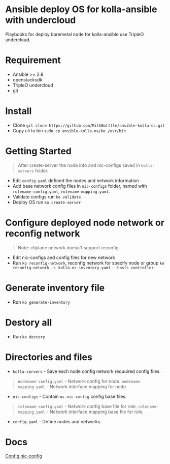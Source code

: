 # Ansible deploy OS for kolla-ansible with undercloud
Playbooks for deploy baremetal node for kolla-ansible use TripleO
undercloud.

# Requirement
* Ansible >= 2.8
* openstacksdk
* TripleO undercloud
* git

# Install
* Clone `git clone https://github.com/MilkBotttle/ansible-kolla-os.git`
* Copy cli to bin `sudo cp ansible-kolla-os/ko /usr/bin`

# Getting Started
> After create-server the node info and nic-configs saved in
> `kolla-servers` folder.
* Edit `config.yaml` defined the nodes and network information
* Add base network config files in `nic-configs` folder, named with
  `rolename-config.yaml`, `rolename-mapping.yaml`.
* Validate configs run `ko validate`
* Deploy OS run `ko create-server`

# Configure deployed node network or reconfig network
> Note: ctlplane network doesn't support reconfig.
* Edit nic-configs and config files for new network
* Run `ko reconfig-network`, reconfig network for specify node or group 
  `ko reconfig-network -i kolla-os-inventory.yaml --hosts controller`

# Generate inventory file 
* Run `ko generate-inventory`

# Destory all
* Run `ko destory`

# Directories and files
* `kolla-servers` - Save each node config network requuired config
   files.
> `nodename-config.yaml` - Network config for node.
> `nodename-mapping.yaml` - Network interface mapping for node.
* `nic-configs` - Contain `os-nic-config` config base files.
> `rolename-config.yaml` - Network config base file for role.
> `rolename-mapping.yaml` - Network interface mapping base file for role.
* `config.yaml` - Define nodes and networks.

# Docs
[Config nic-config](./nic-configs/README.md)

